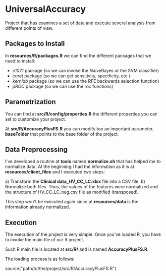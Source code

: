 UniversalAccuracy
=================

Project that has examines a set of data and execute several analysis from different points of view.

Packages to Install
-------------------

In **resources/R/packages.R** we can find the different packages that we need to install:

- *e1071* package (so we can invoke the NaiveBayes or the SVM classifier)
- *caret* package (so we can get sensitivity, specificity, etc.)
- *kernlab* package (so we can use the RFE backwards selection function)
- *pROC* package (so we can use the roc functions)

Parametrization
---------------

You can find at **src/R/config/properties.R** the different properties you can set to customize your project.

At **src/R/AccuracyPlusFS.R** you can modify too an important parameter, **baseFolder** that points to the base folder of the project.

Data Preprocessing
------------------

I've developed a routine at **tools** named **normalize.sh** that has helped me to normalize data. At the beginning I had the information as it is at **resources/client_files** and I executed two steps:

a) Transform the **Clinical data_HV_CC_LC.xlsx** file into a CSV file.
b) Normalize both files. Thus, the values of the features were normalized and the structure of HV_CC_LC_neg.csv file as modified (transposed).

This step won't be executed again since at **resources/data** is the information already normalized.

Execution
---------

The execution of the project is very simple. Once you've loaded R, you have to invoke the main file of our R project.

Such R main file is located at **src/R/** and is named **AccuracyPlusFS.R**.

The loading process is as follows:

source("path/to/the/project/src/R/AccuracyPlusFS.R")



